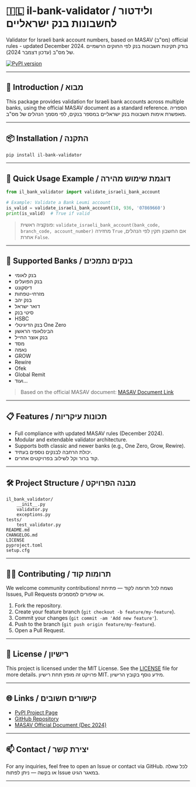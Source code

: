 
# 🇮🇱 il-bank-validator / ולידטור לחשבונות בנק ישראליים

Validator for Israeli bank account numbers, based on MASAV (מס"ב) official rules - updated December 2024.
בודק תקינות חשבונות בנק לפי החוקים הרשמיים של מס"ב (עדכון דצמבר 2024).

[![PyPI version](https://badge.fury.io/py/il-bank-validator.svg)](https://pypi.org/project/il-bank-validator/)

---

## 📜 Introduction / מבוא

This package provides validation for Israeli bank accounts across multiple banks, using the official MASAV document as a standard reference.
הספריה מאפשרת אימות חשבונות בנק ישראליים במספר בנקים, לפי מסמך הנהלים של מס"ב.

---

## 📦 Installation / התקנה

```bash
pip install il-bank-validator
```

---

## 🚀 Quick Usage Example / דוגמת שימוש מהירה

```python
from il_bank_validator import validate_israeli_bank_account

# Example: Validate a Bank Leumi account
is_valid = validate_israeli_bank_account(10, 936, '07869660')
print(is_valid)  # True if valid
```

> פונקציה ראשית: `validate_israeli_bank_account(bank_code, branch_code, account_number)`
> מחזירה `True` אם החשבון תקין לפי הנהלים, אחרת `False`.

---

## 🏦 Supported Banks / בנקים נתמכים

- בנק לאומי
- בנק הפועלים
- דיסקונט
- מזרחי-טפחות
- בנק יהב
- דואר ישראל
- סיטי בנק
- HSBC
- בנק הדיגיטלי One Zero
- הבינלאומי הראשון
- בנק אוצר החייל
- מסד
- נאמה
- GROW
- Rewire
- Ofek
- Global Remit
- ועוד...

> Based on the official MASAV document:
> [MASAV Document Link](https://www.masav.co.il/media/2565/bdikat_hukiot_heshbon.pdf)

---

## 📋 Features / תכונות עיקריות

- Full compliance with updated MASAV rules (December 2024).
- Modular and extendable validator architecture.
- Supports both classic and newer banks (e.g., One Zero, Grow, Rewire).
- יכולת הרחבה לבנקים נוספים בעתיד.
- קוד ברור וקל לשילוב בפרויקטים אחרים.

---

## 🛠 Project Structure / מבנה הפרויקט

```text
il_bank_validator/
    __init__.py
    validator.py
    exceptions.py
tests/
    test_validator.py
README.md
CHANGELOG.md
LICENSE
pyproject.toml
setup.cfg
```

---

## ✍🏼 Contributing / תרומות קוד

We welcome community contributions!
נשמח לכל תרומה לקוד — פתיחת Issues, Pull Requests או שיפורים למסמכים.

1. Fork the repository.
2. Create your feature branch (`git checkout -b feature/my-feature`).
3. Commit your changes (`git commit -am 'Add new feature'`).
4. Push to the branch (`git push origin feature/my-feature`).
5. Open a Pull Request.

---

## 📄 License / רישיון

This project is licensed under the MIT License. See the [LICENSE](LICENSE) file for more details.
פרויקט זה מופץ תחת רישיון MIT. מידע נוסף בקובץ הרישיון.

---

## 🌐 Links / קישורים חשובים

- [PyPI Project Page](https://pypi.org/project/il-bank-validator/)
- [GitHub Repository](https://github.com/EliShteinman/il-bank-validator)
- [MASAV Official Document (Dec 2024)](https://www.masav.co.il/media/2565/bdikat_hukiot_heshbon.pdf)

---

## 📫 Contact / יצירת קשר

For any inquiries, feel free to open an Issue or contact via GitHub.
לכל שאלה או בקשה — ניתן לפתוח Issue במאגר הגיט.

---

